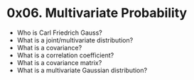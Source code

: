 # 0x06. Multivariate Probability
* Who is Carl Friedrich Gauss?
* What is a joint/multivariate distribution?
* What is a covariance?
* What is a correlation coefficient?
* What is a covariance matrix?
* What is a multivariate Gaussian distribution?

